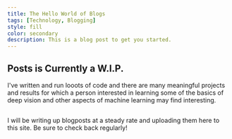 ```yaml
---
title: The Hello World of Blogs
tags: [Technology, Blogging]
style: fill
color: secondary
description: This is a blog post to get you started.
---
```



## Posts is Currently a W.I.P.

I've written and run looots of code and there are many meaningful projects and results for which a person interested in learning some of the basics of deep vision and other aspects of machine learning may find interesting.

##
I will be writing up blogposts at a steady rate and uploading them here to this site. Be sure to check back regularly!
